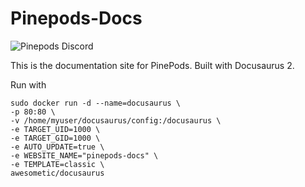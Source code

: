 # Pinepods-Docs

<img src="https://discordapp.com/api/guilds/[1134490753012334592]/widget.png?style=shield" alt="Pinepods Discord"/>

This is the documentation site for PinePods. Built with Docusaurus 2.

Run with 

```
sudo docker run -d --name=docusaurus \
-p 80:80 \
-v /home/myuser/docusaurus/config:/docusaurus \
-e TARGET_UID=1000 \
-e TARGET_GID=1000 \
-e AUTO_UPDATE=true \
-e WEBSITE_NAME="pinepods-docs" \
-e TEMPLATE=classic \
awesometic/docusaurus
```